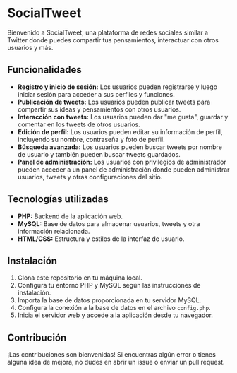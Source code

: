 <h1>SocialTweet</h1> <p>Bienvenido a SocialTweet, una plataforma de redes sociales similar a Twitter donde puedes compartir tus pensamientos, interactuar con otros usuarios y más.</p> <h2>Funcionalidades</h2> <ul> <li><strong>Registro y inicio de sesión:</strong> Los usuarios pueden registrarse y luego iniciar sesión para acceder a sus perfiles y funciones.</li> <li><strong>Publicación de tweets:</strong> Los usuarios pueden publicar tweets para compartir sus ideas y pensamientos con otros usuarios.</li> <li><strong>Interacción con tweets:</strong> Los usuarios pueden dar "me gusta", guardar y comentar en los tweets de otros usuarios.</li> <li><strong>Edición de perfil:</strong> Los usuarios pueden editar su información de perfil, incluyendo su nombre, contraseña y foto de perfil.</li> <li><strong>Búsqueda avanzada:</strong> Los usuarios pueden buscar tweets por nombre de usuario y también pueden buscar tweets guardados.</li> <li><strong>Panel de administración:</strong> Los usuarios con privilegios de administrador pueden acceder a un panel de administración donde pueden administrar usuarios, tweets y otras configuraciones del sitio.</li> </ul> <h2>Tecnologías utilizadas</h2> <ul> <li><strong>PHP:</strong> Backend de la aplicación web.</li><li><strong>MySQL:</strong> Base de datos para almacenar usuarios, tweets y otra información relacionada.</li> <li><strong>HTML/CSS:</strong> Estructura y estilos de la interfaz de usuario.</li> </ul> <h2>Instalación</h2> <ol> <li>Clona este repositorio en tu máquina local.</li> <li>Configura tu entorno PHP y MySQL según las instrucciones de instalación.</li> <li>Importa la base de datos proporcionada en tu servidor MySQL.</li> <li>Configura la conexión a la base de datos en el archivo <code>config.php</code>.</li> <li>Inicia el servidor web y accede a la aplicación desde tu navegador.</li> </ol> <h2>Contribución</h2> <p>¡Las contribuciones son bienvenidas! Si encuentras algún error o tienes alguna idea de mejora, no dudes en abrir un issue o enviar un pull request.</p>
